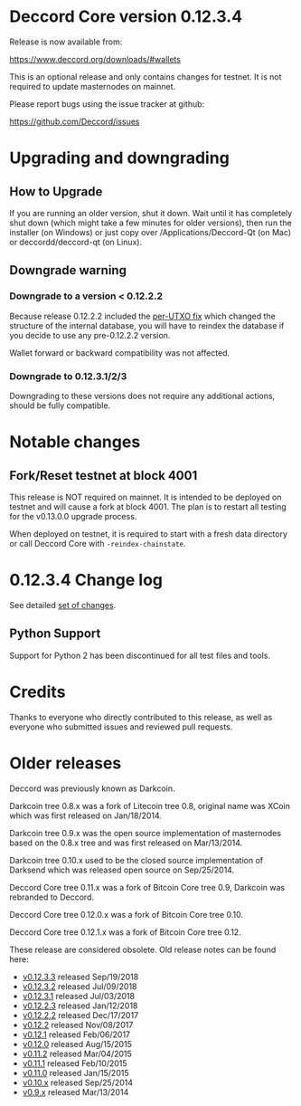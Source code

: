 Deccord Core version 0.12.3.4
==========================

Release is now available from:

  <https://www.deccord.org/downloads/#wallets>

This is an optional release and only contains changes for testnet. It is not required to update masternodes on mainnet.

Please report bugs using the issue tracker at github:

  <https://github.com/Deccord/issues>


Upgrading and downgrading
=========================

How to Upgrade
--------------

If you are running an older version, shut it down. Wait until it has completely
shut down (which might take a few minutes for older versions), then run the
installer (on Windows) or just copy over /Applications/Deccord-Qt (on Mac) or
deccordd/deccord-qt (on Linux).

Downgrade warning
-----------------

### Downgrade to a version < 0.12.2.2

Because release 0.12.2.2 included the [per-UTXO fix](release-notes/deccord/release-notes-0.12.2.2.md#per-utxo-fix)
which changed the structure of the internal database, you will have to reindex
the database if you decide to use any pre-0.12.2.2 version.

Wallet forward or backward compatibility was not affected.

### Downgrade to 0.12.3.1/2/3

Downgrading to these versions does not require any additional actions, should be
fully compatible.


Notable changes
===============

Fork/Reset testnet at block 4001
--------------------------------

This release is NOT required on mainnet. It is intended to be deployed on testnet and will cause a fork at block 4001.
The plan is to restart all testing for the v0.13.0.0 upgrade process.

When deployed on testnet, it is required to start with a fresh data directory or call Deccord Core with `-reindex-chainstate`.

0.12.3.4 Change log
===================

See detailed [set of changes](https://github.com/Deccord/compare/v0.12.3.3...deccordpay:v0.12.3.4).

Python Support
--------------

Support for Python 2 has been discontinued for all test files and tools.

Credits
=======

Thanks to everyone who directly contributed to this release,
as well as everyone who submitted issues and reviewed pull requests.


Older releases
==============

Deccord was previously known as Darkcoin.

Darkcoin tree 0.8.x was a fork of Litecoin tree 0.8, original name was XCoin
which was first released on Jan/18/2014.

Darkcoin tree 0.9.x was the open source implementation of masternodes based on
the 0.8.x tree and was first released on Mar/13/2014.

Darkcoin tree 0.10.x used to be the closed source implementation of Darksend
which was released open source on Sep/25/2014.

Deccord Core tree 0.11.x was a fork of Bitcoin Core tree 0.9,
Darkcoin was rebranded to Deccord.

Deccord Core tree 0.12.0.x was a fork of Bitcoin Core tree 0.10.

Deccord Core tree 0.12.1.x was a fork of Bitcoin Core tree 0.12.

These release are considered obsolete. Old release notes can be found here:

- [v0.12.3.3](https://github.com/Deccord/blob/master/doc/release-notes/deccord/release-notes-0.12.3.3.md) released Sep/19/2018
- [v0.12.3.2](https://github.com/Deccord/blob/master/doc/release-notes/deccord/release-notes-0.12.3.2.md) released Jul/09/2018
- [v0.12.3.1](https://github.com/Deccord/blob/master/doc/release-notes/deccord/release-notes-0.12.3.1.md) released Jul/03/2018
- [v0.12.2.3](https://github.com/Deccord/blob/master/doc/release-notes/deccord/release-notes-0.12.2.3.md) released Jan/12/2018
- [v0.12.2.2](https://github.com/Deccord/blob/master/doc/release-notes/deccord/release-notes-0.12.2.2.md) released Dec/17/2017
- [v0.12.2](https://github.com/Deccord/blob/master/doc/release-notes/deccord/release-notes-0.12.2.md) released Nov/08/2017
- [v0.12.1](https://github.com/Deccord/blob/master/doc/release-notes/deccord/release-notes-0.12.1.md) released Feb/06/2017
- [v0.12.0](https://github.com/Deccord/blob/master/doc/release-notes/deccord/release-notes-0.12.0.md) released Aug/15/2015
- [v0.11.2](https://github.com/Deccord/blob/master/doc/release-notes/deccord/release-notes-0.11.2.md) released Mar/04/2015
- [v0.11.1](https://github.com/Deccord/blob/master/doc/release-notes/deccord/release-notes-0.11.1.md) released Feb/10/2015
- [v0.11.0](https://github.com/Deccord/blob/master/doc/release-notes/deccord/release-notes-0.11.0.md) released Jan/15/2015
- [v0.10.x](https://github.com/Deccord/blob/master/doc/release-notes/deccord/release-notes-0.10.0.md) released Sep/25/2014
- [v0.9.x](https://github.com/Deccord/blob/master/doc/release-notes/deccord/release-notes-0.9.0.md) released Mar/13/2014

